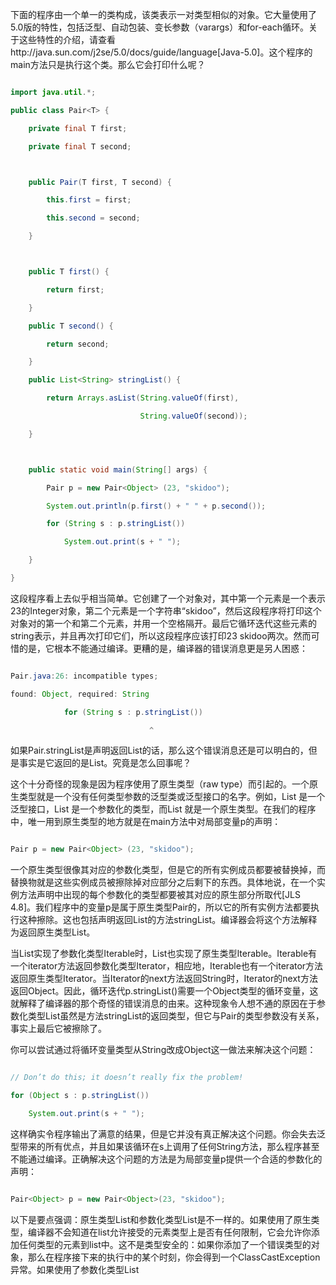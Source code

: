下面的程序由一个单一的类构成，该类表示一对类型相似的对象。它大量使用了5.0版的特性，包括泛型、自动包装、变长参数（varargs）和for-each循环。关于这些特性的介绍，请查看http://java.sun.com/j2se/5.0/docs/guide/language[Java-5.0]。这个程序的main方法只是执行这个类。那么它会打印什么呢？ 
```java   
import java.util.*;
public class Pair<T> {
    private final T first;
    private final T second;

    public Pair(T first, T second) {
        this.first = first;
        this.second = second;
    }

    public T first() {
        return first;
    }
    public T second() {
        return second;
    }
    public List<String> stringList() {
        return Arrays.asList(String.valueOf(first),
                             String.valueOf(second));
    }

    public static void main(String[] args) {
        Pair p = new Pair<Object> (23, "skidoo");
        System.out.println(p.first() + " " + p.second());
        for (String s : p.stringList())
            System.out.print(s + " ");
    }
}
```
这段程序看上去似乎相当简单。它创建了一个对象对，其中第一个元素是一个表示23的Integer对象，第二个元素是一个字符串“skidoo”，然后这段程序将打印这个对象对的第一个和第二个元素，并用一个空格隔开。最后它循环迭代这些元素的string表示，并且再次打印它们，所以这段程序应该打印23 skidoo两次。然而可惜的是，它根本不能通过编译。更糟的是，编译器的错误消息更是另人困惑：
```java    
Pair.java:26: incompatible types;
found: Object, required: String
            for (String s : p.stringList())
                               ^
```
如果Pair.stringList是声明返回List<Object>的话，那么这个错误消息还是可以明白的，但是事实是它返回的是List<String>。究竟是怎么回事呢？ 
这个十分奇怪的现象是因为程序使用了原生类型（raw type）而引起的。一个原生类型就是一个没有任何类型参数的泛型类或泛型接口的名字。例如，List<E> 是一个泛型接口，List<String> 是一个参数化的类型，而List 就是一个原生类型。在我们的程序中，唯一用到原生类型的地方就是在main方法中对局部变量p的声明： 
```java   
Pair p = new Pair<Object> (23, "skidoo"); 
```
一个原生类型很像其对应的参数化类型，但是它的所有实例成员都要被替换掉，而替换物就是这些实例成员被擦除掉对应部分之后剩下的东西。具体地说，在一个实例方法声明中出现的每个参数化的类型都要被其对应的原生部分所取代[JLS 4.8]。我们程序中的变量p是属于原生类型Pair的，所以它的所有实例方法都要执行这种擦除。这也包括声明返回List<String>的方法stringList。编译器会将这个方法解释为返回原生类型List。 
当List<String>实现了参数化类型Iterable<String>时，List也实现了原生类型Iterable。Iterable<String>有一个iterator方法返回参数化类型Iterator<String>，相应地，Iterable也有一个iterator方法返回原生类型Iterator。当Iterator<String>的next方法返回String时，Iterator的next方法返回Object。因此，循环迭代p.stringList()需要一个Object类型的循环变量，这就解释了编译器的那个奇怪的错误消息的由来。这种现象令人想不通的原因在于参数化类型List<String>虽然是方法stringList的返回类型，但它与Pair的类型参数没有关系，事实上最后它被擦除了。 
你可以尝试通过将循环变量类型从String改成Object这一做法来解决这个问题： 
```java   
// Don’t do this; it doesn’t really fix the problem!
for (Object s : p.stringList())
	System.out.print(s + " "); 
```
这样确实令程序输出了满意的结果，但是它并没有真正解决这个问题。你会失去泛型带来的所有优点，并且如果该循环在s上调用了任何String方法，那么程序甚至不能通过编译。正确解决这个问题的方法是为局部变量p提供一个合适的参数化的声明： 
```java   
Pair<Object> p = new Pair<Object>(23, "skidoo"); 
```
以下是要点强调：原生类型List和参数化类型List<Object>是不一样的。如果使用了原生类型，编译器不会知道在list允许接受的元素类型上是否有任何限制，它会允许你添加任何类型的元素到list中。这不是类型安全的：如果你添加了一个错误类型的对象，那么在程序接下来的执行中的某个时刻，你会得到一个ClassCastException异常。如果使用了参数化类型List<Object>，编译器便会明白这个list可以包含任何类型的元素，所以你添加任何对象都是安全的。 
还有第三种与以上两种类型密切相关的类型：List<?>是一种特殊的参数化类型，被称为通配符类型（wildcard type）。像原生类型List一样，编译器也不会知道它接受哪种类型的元素，但是因为List<?>是一个参数化类型，从语言上来说需要更强的类型检查。为了避免出现ClassCastException异常，编译器不允许你添加除null以外的任何元素到一个类型为List<?>的list中。 
原生类型是为兼容5.0版以前的已有代码而设计的，因为它们不能使用泛型。5.0版中的许多核心库类，如collections，已经利用泛型做了改变，但是使用这些类的已有程序的行为仍然与在以前的版本上运行一样。这些原生类型及其成员的行为被设计成可以镜像映射到5.0之前的Java语言上，从而保持了兼容性。 
这个Pair程序的真正问题在于编程者没有决定究竟使用哪种Java版本。尽管程序中大部分使用了泛型，而变量p却被声明成原生类型。为了避免被编译错误所迷惑，请避免在打算用5.0或更新的版本来运行的代码中编写原生类型。如果一个已有的库方法返回了一个原生类型，那么请将它的结果存储在一个恰当的参数化类型的变量中。然而，最好的办法还是尽量将该库升级到使用泛型的版本上。虽然Java提供了原生类型和参数化类型间的良好的互用性，但是原生类型的局限性会妨碍泛型的使用。 
实际上，这种问题在用getAnnotation方法在运行期读取Class的注解（annotations）的情况下也会发生，该方法是在5.0版中新添加到Class类中的。每次调用getAnnotation方法时都会涉及到两个Class对象：一个是在其上调用该方法的对象，另一个是作为传递参数指出需要哪个类的注解的对象。在一个典型的调用中，前者是通过反射获得的，而后者是一个类名称字面常量，如下例所示： 
```java   
Author a = Class.forName(name).getAnnotation(Author.class);
```
你不必把getAnnotation的返回值转型为Author。以下两种机制保证了这种做法可以正常工作：（1）getAnnotation方法是泛型的。它是通过它的参数类型来确定返回类型的。具体地说，它接受一个Class<T>类型的参数，返回一个T类型的值。（2）类名称字面常量提供了泛型信息。例如，Author.class的类型是Class<Author>。类名称字面常量可以传递运行时和编译时的类型信息。以这种方式使用的类名称字面常量被称作类型符号（type token）[Bracha04]。 
与类名称字面常量不同的是，通过反射获得的Class对象不能提供完整的泛型类型信息：Class.forName的返回类型是通配类型Class<?>。在调用getAnnotation方法的表达式中，使用的是通配类型而不是原生类型Class，这一点很重要。如果你采用了原生类型，返回的注解具有的就是编译期的Annotation类型而不是通过类名称字面常量指示的类型了。下面的程序片断错误地使用了原生类型，和本谜题中最初的程序一样不能通过编译，其原因也一样： 
```java   
Class c = Class.forName(name);           // Raw type!
Author a = c.getAnnotation(Author.class);    // Type mismatch
```
总之，原生类型的成员被擦掉，是为了模拟泛型被添加到语言中之前的那些类型的行为。如果你将原生类型和参数化类型混合使用，那么便无法获得使用泛型的所有好处，而且有可能产生让你困惑的编译错误。另外，原生类型和以Object为类型参数的参数化类型也不相同。最后，如果你想重构现有的代码以利用泛型的优点，那么最好的方法是一次只重构一个API，并且保证新的代码中绝不使用原生类型。